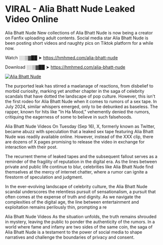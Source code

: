 # VIRAL - Alia Bhatt Nude Leaked Video Online

Alia Bhatt Nude New collections of Alia Bhatt Nude is now being a creator on Fanfix uploading adult contents. Social media star Alia Bhatt Nude is been posting short videos and naughty pics on Tiktok platform for a while now.

Watch ░░▒▓██ ➤ https://hmhmed.com/alia-bhatt-nude

Download ░░▒▓██ ➤ https://hmhmed.com/alia-bhatt-nude

[![Alia Bhatt Nude](https://i.imgur.com/dJHk4Zq.gif)](https://hmhmed.com/alia-bhatt-nude)

The purported leak has stirred a maelanage of reactions, from disbelief to morbid curiosity, marking yet another chapter in the saga of celebrity scandals that have dotted the landscape of pop culture. However, this isn't the first rodeo for Alia Bhatt Nude when it comes to rumors of a sex tape. In July 2024, similar whispers emerged, only to be debunked as baseless. The rapper, known for hits like "In Ha Mood," vehemently denied the rumors, critiquing the eagerness of some to believe in such falsehoods.

Alia Bhatt Nude Videos
On Tuesday (Sep 16), X, formerly known as Twitter, became abuzz with speculation that a leaked sex tape featuring Alia Bhatt Nude was readily available online. However, instead of the XXX clip, there are dozens of X pages promising to release the video in exchange for interaction with their post.

The recurrent theme of leaked tapes and the subsequent fallout serves as a reminder of the fragility of reputation in the digital era. As the lines between private and public life continue to blur, celebrities like Alia Bhatt Nude find themselves at the mercy of internet chatter, where a rumor can ignite a firestorm of speculation and judgment.

In the ever-evolving landscape of celebrity culture, the Alia Bhatt Nude scandal underscores the relentless pursuit of sensationalism, a pursuit that often comes at the expense of truth and dignity. As we navigate the complexities of the digital age, the line between entertainment and exploitation remains perilously thin, prompting a re

Alia Bhatt Nude Videos
As the situation unfolds, the truth remains shrouded in mystery, leaving the public to ponder the authenticity of the rumors. In a world where fame and infamy are two sides of the same coin, the saga of Alia Bhatt Nude is a testament to the power of social media to shape narratives and challenge the boundaries of privacy and consent.